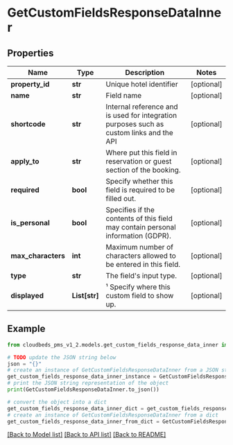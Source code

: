 # GetCustomFieldsResponseDataInner


## Properties

Name | Type | Description | Notes
------------ | ------------- | ------------- | -------------
**property_id** | **str** | Unique hotel identifier | [optional] 
**name** | **str** | Field name | [optional] 
**shortcode** | **str** | Internal reference and is used for integration purposes such as custom links and the API | [optional] 
**apply_to** | **str** | Where put this field in reservation or guest section of the booking. | [optional] 
**required** | **bool** | Specify whether this field is required to be filled out. | [optional] 
**is_personal** | **bool** | Specifies if the contents of this field may contain personal information (GDPR). | [optional] 
**max_characters** | **int** | Maximum number of characters allowed to be entered in this field. | [optional] 
**type** | **str** | The field&#39;s input type. | [optional] 
**displayed** | **List[str]** | ¹ Specify where this custom field to show up. | [optional] 

## Example

```python
from cloudbeds_pms_v1_2.models.get_custom_fields_response_data_inner import GetCustomFieldsResponseDataInner

# TODO update the JSON string below
json = "{}"
# create an instance of GetCustomFieldsResponseDataInner from a JSON string
get_custom_fields_response_data_inner_instance = GetCustomFieldsResponseDataInner.from_json(json)
# print the JSON string representation of the object
print(GetCustomFieldsResponseDataInner.to_json())

# convert the object into a dict
get_custom_fields_response_data_inner_dict = get_custom_fields_response_data_inner_instance.to_dict()
# create an instance of GetCustomFieldsResponseDataInner from a dict
get_custom_fields_response_data_inner_from_dict = GetCustomFieldsResponseDataInner.from_dict(get_custom_fields_response_data_inner_dict)
```
[[Back to Model list]](../README.md#documentation-for-models) [[Back to API list]](../README.md#documentation-for-api-endpoints) [[Back to README]](../README.md)



